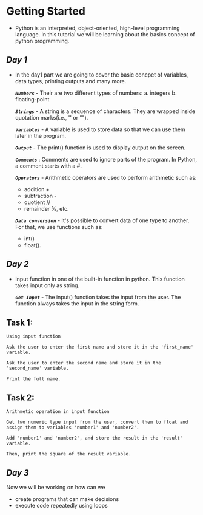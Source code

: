 # **Getting Started**

- Python is an interpreted, object-oriented, high-level programming language. In this tutorial we will be learning about the basics concept of python programming. 

##  **_Day 1_**

- In the day1 part we are going to cover the basic concpet of variables, data types, printing outputs and many more.

    **_`Numbers`_** - Their are two  different types of numbers: 
        a. integers 
        b. floating-point
    
    **_`Strings`_** - A string is a sequence of characters. They are wrapped inside quotation marks(i.e., '' or "").
    
    **_`Variables`_** - A variable is used to store data so that we can use them later in the program.
    
    **_`Output`_** - The print() function is used to display output on the screen.
    
    **_`Comments`_** : Comments are used to ignore parts of the program. In Python, a comment starts with a #.
    
    **_`Operators`_** - Arithmetic operators are used to perform arithmetic such as:
    - addition + 
    - subtraction -
    - quotient //
    - remainder %, etc.
    
    **_`Data conversion`_** - It's possible to convert data of one type to another. For that, we use functions such as:
    - int() 
    - float().
    
    
##  **_Day 2_**

- Input function in one of the built-in function in python. This function takes input only as string.

    **_`Get Input`_** - The input() function takes the input from the user. The function always takes the input in the string form.


## Task 1:

    Using input function
       
    Ask the user to enter the first name and store it in the 'first_name' variable.
    
    Ask the user to enter the second name and store it in the 'second_name' variable.
    
    Print the full name.


## Task 2:

    Arithmetic operation in input function

    Get two numeric type input from the user, convert them to float and assign them to variables 'number1' and 'number2'.
    
    Add 'number1' and 'number2', and store the result in the 'result' variable.
    
    Then, print the square of the result variable.


##  **_Day 3_**

Now we will be working on how can we  
- create programs that can make decisions
- execute code repeatedly using loops
